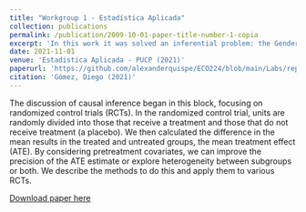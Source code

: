 ```yaml
---
title: "Workgroup 1 - Estadística Aplicada"
collection: publications
permalink: /publication/2009-10-01-paper-title-number-1-copia
excerpt: 'In this work it was solved an inferential problem: the Gender Wage Gap' 
date: 2021-11-01
venue: 'Estadistica Aplicada - PUCP (2021)'
paperurl: 'https://github.com/alexanderquispe/ECO224/blob/main/Labs/replication_1/group2_lab_R.ipynb'
citation: 'Gómez, Diego (2021)'
---
```

The discussion of causal inference began in this block, focusing on randomized control trials (RCTs). In the randomized control trial, units are randomly divided into those that receive a treatment and those that do not receive treatment (a placebo). We then calculated the difference in the mean results in the treated and untreated groups, the mean treatment effect (ATE). By considering pretreatment covariates, we can improve the precision of the ATE estimate or explore heterogeneity between subgroups or both. We describe the methods to do this and apply them to various RCTs.


[Download paper here](https://github.com/alexanderquispe/ECO224/blob/main/Labs/replication_1/group2_lab_R.ipynb)

